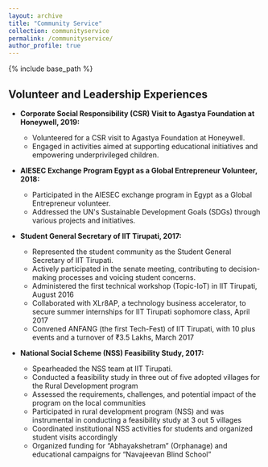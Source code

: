 ```yaml
---
layout: archive
title: "Community Service"
collection: communityservice
permalink: /communityservice/
author_profile: true
---
```


{% include base_path %}

## Volunteer and Leadership Experiences

- **Corporate Social Responsibility (CSR) Visit to Agastya Foundation at Honeywell, 2019:**
  - Volunteered for a CSR visit to Agastya Foundation at Honeywell.
  - Engaged in activities aimed at supporting educational initiatives and empowering underprivileged children.
  
- **AIESEC Exchange Program Egypt as a Global Entrepreneur Volunteer, 2018:**
  - Participated in the AIESEC exchange program in Egypt as a Global Entrepreneur volunteer.
  - Addressed the UN's Sustainable Development Goals (SDGs) through various projects and initiatives.

- **Student General Secretary of IIT Tirupati, 2017:**
  - Represented the student community as the Student General Secretary of IIT Tirupati.
  - Actively participated in the senate meeting, contributing to decision-making processes and voicing student concerns.
  - Administered the first technical workshop (Topic-IoT) in IIT Tirupati, August 2016
  - Collaborated with XLr8AP, a technology business accelerator, to secure summer internships for IIT Tirupati sophomore class, April 2017
  - Convened ANFANG (the first Tech-Fest) of IIT Tirupati, with 10 plus events and a turnover of ₹3.5 Lakhs, March 2017

- **National Social Scheme (NSS) Feasibility Study, 2017:**
  - Spearheaded the NSS team at IIT Tirupati.
  - Conducted a feasibility study in three out of five adopted villages for the Rural Development program
  - Assessed the requirements, challenges, and potential impact of the program on the local communities
  - Participated in rural development program (NSS) and was instrumental in conducting a feasibility study at 3 out 5 villages
  - Coordinated institutional NSS activities for students and organized student visits accordingly
  - Organized funding for “Abhayakshetram” (Orphanage) and educational campaigns for “Navajeevan Blind School”


